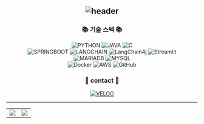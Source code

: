 
<div align="center">

## ![header](https://capsule-render.vercel.app/api?type=Venom&color=gradient&height=300&section=header&text=Ara%20볼까요%20%F0%9F%A4%97)


### 📚 기술 스텍 📚
![PYTHON](https://img.shields.io/badge/PYTHON-blue?logo=PYTHON&logoColor=white&style=plastic) 
![JAVA](https://img.shields.io/badge/JAVA-green?logo=JAVA&style=plastic) 
![C](https://img.shields.io/badge/C-yellow?logo=C&logoColor=white&style=plastic)    
![SPRINGBOOT](https://img.shields.io/badge/SPRINGBOOT-olive?logo=SPRINGBOOT&logoColor=white&style=plastic) 
![LANGCHAIN](https://img.shields.io/badge/LANGCHAIN-orange?logo=LANGCHAIN&logoColor=white&style=plastic)
![LangChain4j](https://img.shields.io/badge/langchain4j-9ACD32?style=plastic&logo=langchain&logoColor=white)
![Streamlit](https://img.shields.io/badge/Streamlit-%23FE4B4B.svg?style=plastic&logo=streamlit&logoColor=white)    
![MARIADB](https://img.shields.io/badge/MARIADB-skyblue?logo=MARIADB&logoColor=white&style=plastic)
![MYSQL](https://img.shields.io/badge/MYSQL-00758F?logo=MYSQL&logoColor=white&style=plastic)    
![Docker](https://img.shields.io/badge/Docker-2496ED.svg?style=plastic&logo=docker&logoColor=white)
![AWS](https://img.shields.io/badge/AWS-232F3E?style=plastic&logo=amazonwebservices&logoColor=white) 
![GitHub](https://img.shields.io/badge/github-%23121011.svg?style=plastic&logo=github&logoColor=white)




### 💬 contact 💬
[![VELOG](https://img.shields.io/badge/VELOG-73c86c?logo=VELOG&logoColor=white&style=plastic)](https://velog.io/@aramolla/posts)

---

<table>
  <tr>
    <td>
      <img src="https://github-readme-stats.vercel.app/api?username=aramolla&theme=dark&hide_border=false&include_all_commits=false&count_private=false"/>
    </td>
    <td>
      <img src="https://github-readme-stats.vercel.app/api/top-langs/?username=aramolla&theme=dark&hide_border=false&include_all_commits=false&count_private=false&layout=compact"/>
    </td>
 
</table>

<!--[![Solved.ac 프로필](http://mazassumnida.wtf/api/v2/generate_badge?boj=dkfk1640)](https://solved.ac/dkfk1640)-->

<!--
**aramolla/aramolla** is a ✨ _special_ ✨ repository because its `README.md` (this file) appears on your GitHub profile.

Here are some ideas to get you started:

- 🔭 I’m currently working on ...
- 🌱 I’m currently learning ...
- 👯 I’m looking to collaborate on ...
- 🤔 I’m looking for help with ...
- 💬 Ask me about ...
- 📫 How to reach me: ...
- 😄 Pronouns: ...
- ⚡ Fun fact: ...
-->
